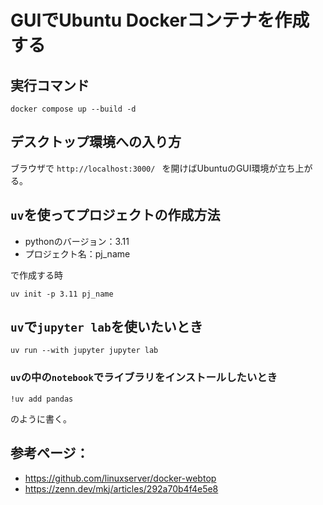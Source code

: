 # GUIでUbuntu Dockerコンテナを作成する

## 実行コマンド
```shell
docker compose up --build -d
```

## デスクトップ環境への入り方

ブラウザで `http://localhost:3000/ ` を開けばUbuntuのGUI環境が立ち上がる。


## `uv`を使ってプロジェクトの作成方法

- pythonのバージョン：3.11
- プロジェクト名：pj_name

で作成する時

```shell
uv init -p 3.11 pj_name
```

## `uv`で`jupyter lab`を使いたいとき

```shell
uv run --with jupyter jupyter lab
```

### `uv`の中の`notebook`でライブラリをインストールしたいとき

```shell
!uv add pandas
```

のように書く。


## 参考ページ：
- https://github.com/linuxserver/docker-webtop
- https://zenn.dev/mkj/articles/292a70b4f4e5e8